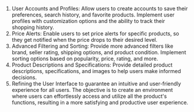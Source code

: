 1) User Accounts and Profiles:
   Allow users to create accounts to save their preferences, search history, and favorite products.
   Implement user profiles with customization options and the ability to track their shopping history.
2) Price Alerts:
   Enable users to set price alerts for specific products, so they get notified when the price drops to their desired level.
3) Advanced Filtering and Sorting:
   Provide more advanced filters like brand, seller rating, shipping options, and product condition. Implement sorting options based on 
   popularity, price, rating, and more.
4) Product Descriptions and Specifications:
   Provide detailed product descriptions, specifications, and images to help users make informed decisions.
5) Refining the User Interface to guarantee an intuitive and user-friendly experience for all users. The objective is to create an environment where users can effortlessly          access and utilize all the product's functions, resulting in a more satisfying and productive user experience.
